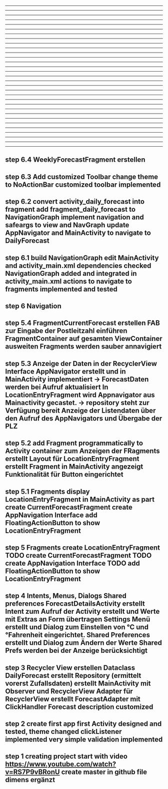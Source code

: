 ---------------------------------------------------------------------------------------------------
---------------------------------------------------------------------------------------------------
---------------------------------------------------------------------------------------------------
---------------------------------------------------------------------------------------------------
---------------------------------------------------------------------------------------------------
---------------------------------------------------------------------------------------------------
---------------------------------------------------------------------------------------------------
---------------------------------------------------------------------------------------------------
---------------------------------------------------------------------------------------------------
---------------------------------------------------------------------------------------------------
---------------------------------------------------------------------------------------------------
---------------------------------------------------------------------------------------------------
---------------------------------------------------------------------------------------------------
---------------------------------------------------------------------------------------------------
---------------------------------------------------------------------------------------------------
---------------------------------------------------------------------------------------------------
---------------------------------------------------------------------------------------------------
---------------------------------------------------------------------------------------------------
---------------------------------------------------------------------------------------------------
---------------------------------------------------------------------------------------------------
---------------------------------------------------------------------------------------------------
---------------------------------------------------------------------------------------------------
---------------------------------------------------------------------------------------------------
---------------------------------------------------------------------------------------------------
---------------------------------------------------------------------------------------------------
---------------------------------------------------------------------------------------------------
---------------------------------------------------------------------------------------------------
---------------------------------------------------------------------------------------------------
---------------------------------------------------------------------------------------------------
---------------------------------------------------------------------------------------------------
---------------------------------------------------------------------------------------------------
step 6.4    WeeklyForecastFragment erstellen
---------------------------------------------------------------------------------------------------
step 6.3    Add customized Toolbar
            change theme to NoActionBar
            customized toolbar implemented
---------------------------------------------------------------------------------------------------
step 6.2    convert activity_daily_forecast into fragment
            add fragment_daily_forecast to NavigationGraph
            implement navigation and safeargs to view and NavGraph
            update AppNavigator and MainActivity to navigate to DailyForecast
---------------------------------------------------------------------------------------------------
step 6.1    build NavigationGraph
            edit MainActivity and activity_main.xml
            dependencies checked
            NavigationGraph added and integrated in activity_main.xml
            actions to navigate to fragments implemented and tested
---------------------------------------------------------------------------------------------------
step 6      Navigation
---------------------------------------------------------------------------------------------------
step 5.4    FragmentCurrentForecast erstellen
            FAB zur Eingabe der Postleitzahl einführen
            FragmentContainer auf gesamten ViewContainer ausweiten
            Fragments werden sauber annavigiert
---------------------------------------------------------------------------------------------------
step 5.3    Anzeige der Daten in der RecyclerView
            Interface AppNavigator erstellt und in MainActivity implementiert ->
            ForecastDaten werden bei Aufruf aktualisiert
            In LocationEntryFragment wird Appnavigator aus Mainactivity gecastet.
            -> repository steht zur Verfügung bereit
            Anzeige der Listendaten über den Aufruf des AppNavigators und Übergabe der PLZ
---------------------------------------------------------------------------------------------------
step 5.2    add Fragment programmatically to Activity
            container zum Anzeigen der FRagments erstellt
            Layout für LocationEntryFragment erstellt
            Fragment in MainActivity angezeigt
            Funktionalität für Button eingerichtet
---------------------------------------------------------------------------------------------------
step 5.1  Fragments
        display LocationEntryFragment
        in MainActivity as part
        create CurrentForecastFragment
        create AppNavigation Interface
        add FloatingActionButton to show LocationEntryFragment
---------------------------------------------------------------------------------------------------
step 5  Fragments
        create LocationEntryFragment
        TODO create CurrentForecastFragment
        TODO create AppNavigation Interface
        TODO add FloatingActionButton to show LocationEntryFragment
---------------------------------------------------------------------------------------------------
step 4  Intents, Menus, Dialogs Shared preferences
        ForecastDetailsActivity erstellt
        Intent zum Aufruf der Activity erstellt und Werte mit Extras an Form übertragen
        Settings Menü erstellt und Dialog zum Einstellen von °C und °Fahrenheit
        eingerichtet.
        Shared Preferences erstellt und Dialog zum Ändern der Werte
        Shared Prefs werden bei der Anzeige berücksichtigt
---------------------------------------------------------------------------------------------------
step 3  Recycler View erstellen
        Dataclass DailyForecast erstellt
        Repository (ermittelt vorerst Zufallsdaten) erstellt
        MainActivity mit Observer und RecyclerView
        Adapter für RecyclerView erstellt
        ForecastAdapter mit ClickHandler
        Forecast description customized
---------------------------------------------------------------------------------------------------
step 2  create first app
        first Activity designed and tested, theme changed clickListener implemented
        very simple validation implemented
---------------------------------------------------------------------------------------------------
step 1  creating project
        start with video https://www.youtube.com/watch?v=RS7P9vBRonU
        create master in github
        file dimens ergänzt
---------------------------------------------------------------------------------------------------